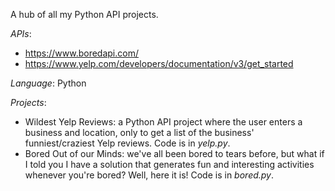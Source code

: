 
A hub of all my Python API projects.

*APIs*: 
- https://www.boredapi.com/
- https://www.yelp.com/developers/documentation/v3/get_started 

*Language*: Python

*Projects*:
- Wildest Yelp Reviews: a Python API project where the user enters a business and location, only to get a list of the business' funniest/craziest Yelp reviews. Code is in *yelp.py*.
- Bored Out of our Minds: we've all been bored to tears before, but what if I told you I have a solution that generates fun and interesting activities whenever you're bored? Well, here it is! Code is in *bored.py*.
